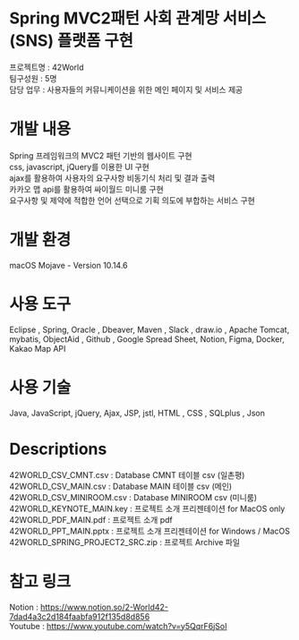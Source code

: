 # Spring MVC2패턴 사회 관계망 서비스(SNS) 플랫폼 구현  
  프로젝트명 : 42World   
  팀구성원 : 5명   
  담당 업무 : 사용자들의 커뮤니케이션을 위한 메인 페이지 및 서비스 제공   

# 개발 내용
  Spring 프레임워크의 MVC2 패턴 기반의 웹사이트 구현   
  css, javascript, jQuery를 이용한 UI 구현   
  ajax를 활용하여 사용자의 요구사항 비동기식 처리 및 결과 출력   
  카카오 맵 api를 활용하여 싸이월드 미니룸 구현   
  요구사항 및 제약에 적합한 언어 선택으로 기획 의도에 부합하는 서비스 구현   

# 개발 환경
  macOS Mojave - Version 10.14.6

# 사용 도구
  Eclipse , Spring, Oracle , Dbeaver, Maven , Slack , draw.io , Apache Tomcat,   
  mybatis, ObjectAid , Github , Google Spread Sheet, Notion, Figma, Docker, Kakao Map API  

# 사용 기술
  Java, JavaScript, jQuery, Ajax, JSP, jstl, HTML , CSS , SQLplus , Json

# Descriptions
  42WORLD_CSV_CMNT.csv : Database CMNT 테이블 csv (일촌평)   
  42WORLD_CSV_MAIN.csv : Database MAIN 테이블 csv (메인)   
  42WORLD_CSV_MINIROOM.csv : Database MINIROOM csv (미니룸)   
  42WORLD_KEYNOTE_MAIN.key : 프로젝트 소개 프리젠테이션 for MacOS only    
  42WORLD_PDF_MAIN.pdf : 프로젝트 소개 pdf   
  42WORLD_PPT_MAIN.pptx : 프로젝트 소개 프리젠테이션 for Windows / MacOS   
  42WORLD_SPRING_PROJECT2_SRC.zip : 프로젝트 Archive 파일   

# 참고 링크
  Notion : https://www.notion.so/2-World42-7dad4a3c2d184faabfa912f135d8d856   
  Youtube : https://www.youtube.com/watch?v=y5QqrF6jSoI
